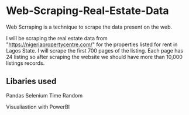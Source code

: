 # Web-Scraping-Real-Estate-Data

Web Scrraping is a technique to scrape the data present on the web.

I will be scraping the real estate data from "https://nigeriapropertycentre.com/" for the properties listed for rent in Lagos State. I will scrape the first 700 pages of the listing. Each page has 24 listing so after scraping the website we should have more than 10,000 listings records.

## Libaries used 

Pandas Selenium Time Random

Visualiastion with PowerBI
